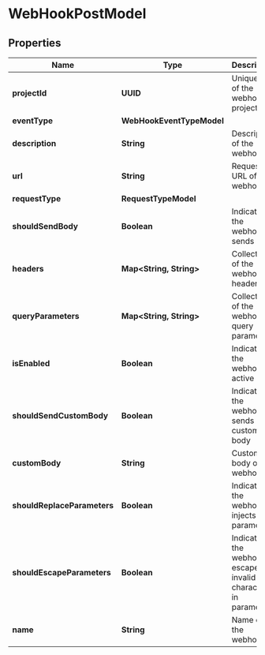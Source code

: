 

# WebHookPostModel


## Properties

| Name | Type | Description | Notes |
|------------ | ------------- | ------------- | -------------|
|**projectId** | **UUID** | Unique ID of the webhook project |  |
|**eventType** | **WebHookEventTypeModel** |  |  |
|**description** | **String** | Description of the webhook |  [optional] |
|**url** | **String** | Request URL of the webhook |  |
|**requestType** | **RequestTypeModel** |  |  |
|**shouldSendBody** | **Boolean** | Indicates if the webhook sends body |  |
|**headers** | **Map&lt;String, String&gt;** | Collection of the webhook headers |  |
|**queryParameters** | **Map&lt;String, String&gt;** | Collection of the webhook query parameters |  |
|**isEnabled** | **Boolean** | Indicates if the webhook is active |  |
|**shouldSendCustomBody** | **Boolean** | Indicates if the webhook sends custom body |  |
|**customBody** | **String** | Custom body of the webhook |  [optional] |
|**shouldReplaceParameters** | **Boolean** | Indicates if the webhook injects parameters |  |
|**shouldEscapeParameters** | **Boolean** | Indicates if the webhook escapes invalid characters in parameters |  |
|**name** | **String** | Name of the webhook |  |



